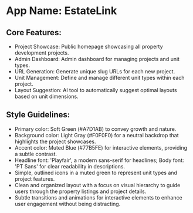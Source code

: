 # **App Name**: EstateLink

## Core Features:

- Project Showcase: Public homepage showcasing all property development projects.
- Admin Dashboard: Admin dashboard for managing projects and unit types.
- URL Generation: Generate unique slug URLs for each new project.
- Unit Management: Define and manage different unit types within each project.
- Layout Suggestion: AI tool to automatically suggest optimal layouts based on unit dimensions.

## Style Guidelines:

- Primary color: Soft Green (#A7D1AB) to convey growth and nature.
- Background color: Light Gray (#F0F0F0) for a neutral backdrop that highlights the project showcases.
- Accent color: Muted Blue (#77B5FE) for interactive elements, providing a subtle contrast.
- Headline font: 'Playfair', a modern sans-serif for headlines; Body font: 'PT Sans' for clear readability in descriptions. 
- Simple, outlined icons in a muted green to represent unit types and project features.
- Clean and organized layout with a focus on visual hierarchy to guide users through the property listings and project details.
- Subtle transitions and animations for interactive elements to enhance user engagement without being distracting.